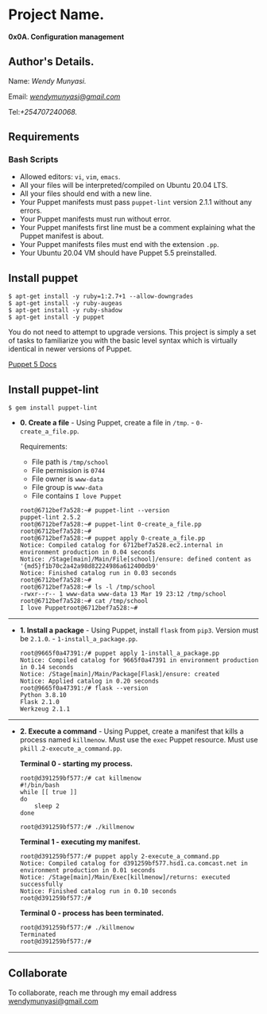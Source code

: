 # Project Name.
**0x0A. Configuration management**

## Author's Details.
Name: *Wendy Munyasi.*

Email: *wendymunyasi@gmail.com*

Tel:*+254707240068.*

##  Requirements

### Bash Scripts
*   Allowed editors: `vi`, `vim`, `emacs`.
*   All your files will be interpreted/compiled on Ubuntu 20.04 LTS.
*   All your files should end with a new line.
*   Your Puppet manifests must pass `puppet-lint` version 2.1.1 without any errors.
*   Your Puppet manifests must run without error.
*   Your Puppet manifests first line must be a comment explaining what the Puppet manifest is about.
*   Your Puppet manifests files must end with the extension `.pp`.
*   Your Ubuntu 20.04 VM should have Puppet 5.5 preinstalled.

## Install puppet
```
$ apt-get install -y ruby=1:2.7+1 --allow-downgrades
$ apt-get install -y ruby-augeas
$ apt-get install -y ruby-shadow
$ apt-get install -y puppet
```
You do not need to attempt to upgrade versions. This project is simply a set of tasks to familiarize you with the basic level syntax which is virtually identical in newer versions of Puppet.

[Puppet 5 Docs](https://puppet.com/docs/puppet/5.5/puppet_index.html)

## Install puppet-lint
```
$ gem install puppet-lint
```


* **0. Create a file** - Using Puppet, create a file in `/tmp`. - `0-create_a_file.pp`.

  Requirements:

  * File path is `/tmp/school`
  * File permission is `0744`
  * File owner is `www-data`
  * File group is `www-data`
  * File contains `I love Puppet`
  ```
  root@6712bef7a528:~# puppet-lint --version
  puppet-lint 2.5.2
  root@6712bef7a528:~# puppet-lint 0-create_a_file.pp
  root@6712bef7a528:~# 
  root@6712bef7a528:~# puppet apply 0-create_a_file.pp
  Notice: Compiled catalog for 6712bef7a528.ec2.internal in environment production in 0.04 seconds
  Notice: /Stage[main]/Main/File[school]/ensure: defined content as '{md5}f1b70c2a42a98d82224986a612400db9'
  Notice: Finished catalog run in 0.03 seconds
  root@6712bef7a528:~#
  root@6712bef7a528:~# ls -l /tmp/school
  -rwxr--r-- 1 www-data www-data 13 Mar 19 23:12 /tmp/school
  root@6712bef7a528:~# cat /tmp/school
  I love Puppetroot@6712bef7a528:~#
  ```
---

* **1. Install a package** - Using Puppet, install `flask` from `pip3`. Version must be `2.1.0`. - `1-install_a_package.pp`.
  ```
  root@9665f0a47391:/# puppet apply 1-install_a_package.pp
  Notice: Compiled catalog for 9665f0a47391 in environment production in 0.14 seconds
  Notice: /Stage[main]/Main/Package[Flask]/ensure: created
  Notice: Applied catalog in 0.20 seconds
  root@9665f0a47391:/# flask --version
  Python 3.8.10
  Flask 2.1.0
  Werkzeug 2.1.1
  ```
---

* **2. Execute a command** - Using Puppet, create a manifest that kills a process named `killmenow`. Must use the `exec` Puppet resource. Must use `pkill` .`2-execute_a_command.pp`.

    **Terminal 0 - starting my process.**
    ```
    root@d391259bf577:/# cat killmenow
    #!/bin/bash
    while [[ true ]]
    do
        sleep 2
    done

    root@d391259bf577:/# ./killmenow
    ```

    **Terminal 1 - executing my manifest.**
    ```
    root@d391259bf577:/# puppet apply 2-execute_a_command.pp
    Notice: Compiled catalog for d391259bf577.hsd1.ca.comcast.net in environment production in 0.01 seconds
    Notice: /Stage[main]/Main/Exec[killmenow]/returns: executed successfully
    Notice: Finished catalog run in 0.10 seconds
    root@d391259bf577:/# 
    ```

    **Terminal 0 - process has been terminated.**
    ```
    root@d391259bf577:/# ./killmenow
    Terminated
    root@d391259bf577:/#
    ```
---


## Collaborate

To collaborate, reach me through my email address wendymunyasi@gmail.com

